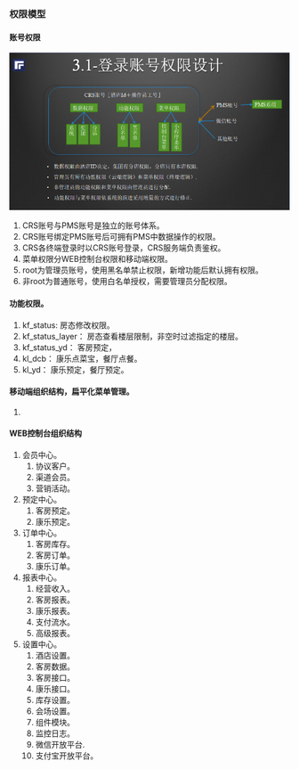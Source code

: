 ### 权限模型

#### 账号权限
![permission.png](../images/permission.png)
1. CRS账号与PMS账号是独立的账号体系。
1. CRS账号绑定PMS账号后可拥有PMS中数据操作的权限。
1. CRS各终端登录时以CRS账号登录，CRS服务端负责鉴权。
1. 菜单权限分WEB控制台权限和移动端权限。
1. root为管理员账号，使用黑名单禁止权限，新增功能后默认拥有权限。
1. 非root为普通账号，使用白名单授权，需要管理员分配权限。

#### 功能权限。
1. kf_status: 房态修改权限。
1. kf_status_layer： 房态查看楼层限制，非空时过滤指定的楼层。
1. kf_status_yd： 客房预定，
1. kl_dcb： 康乐点菜宝，餐厅点餐。
1. kl_yd： 康乐预定，餐厅预定。

#### 移动端组织结构，扁平化菜单管理。
1. 


#### WEB控制台组织结构
1. 会员中心。
    1. 协议客户。
    1. 渠道会员。
    1. 营销活动。
1. 预定中心。
    1. 客房预定。
    1. 康乐预定。
1. 订单中心。
    1. 客房库存。
    1. 客房订单。
    1. 康乐订单。
1. 报表中心。
    1. 经营收入。
    1. 客房报表。
    1. 康乐报表。
    1. 支付流水。
    1. 高级报表。
1. 设置中心。
    1. 酒店设置。
    1. 客房数据。
    1. 客房接口。
    1. 康乐接口。
    1. 库存设置。
    1. 会场设置。
    1. 组件模块。
    1. 监控日志。
    1. 微信开放平台.
    1. 支付宝开放平台。